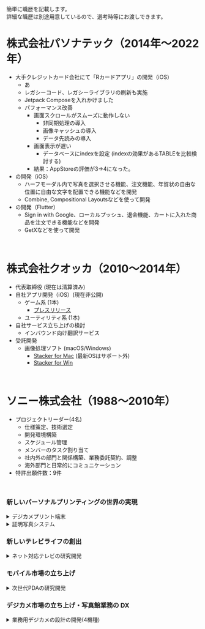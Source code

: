 簡単に職歴を記載します。<br>
詳細な職歴は別途用意しているので、選考時等にお渡しできます。

# 株式会社パソナテック（2014年〜2022年）

- 大手クレジットカード会社にて「Rカードアプリ」の開発（iOS）
    - あ
    - レガシーコード、レガシーライブラリの刷新も実施
    - Jetpack Composeを入れかけました
    - パフォーマンス改善
      - 画面スクロールがスムーズに動作しない
        - 非同期処理の導入
        - 画像キャッシュの導入
        - データ先読みの導入
      - 画面表示が遅い
        - データベースにindexを設定 (indexの効果があるTABLEを比較検討する)
      - 結果：AppStoreの評価が3→4になった。
- の開発（iOS）
    - ハーフモーダル内で写真を選択させる機能、注文機能、年賀状の自由な位置に自由な文字を配置できる機能などを開発
    - Combine, Compositional Layoutsなどを使って開発
- の開発（Flutter）
    - Sign in with Google、ローカルプッシュ、退会機能、カートに入れた商品を注文できる機能などを開発
    - GetXなどを使って開発

<br>

# 株式会社クオッカ（2010〜2014年）

- 代表取締役 (現在は清算済み)
- 自社アプリ開発（iOS）(現在非公開)
  - ゲーム系 (1本)
    - [プレスリリース](https://www.atpress.ne.jp/news/39378)
  - ユーティリティ系 (1本)
- 自社サービス立ち上げの検討
  - インバウンド向け翻訳サービス
- 受託開発 
  - 画像処理ソフト (macOS/Windows)
    - [Stacker for Mac](https://www.vector.co.jp/soft/mac/art/se505234.html) (最新OSはサポート外)
    - [Stacker for Win](https://www.vector.co.jp/soft/winnt/art/se505235.html)

<br>

# ソニー株式会社（1988〜2010年）

- プロジェクトリーダー(4名)
  - 仕様策定、技術選定
  - 開発環境構築
  - スケジュール管理
  - メンバーのタスク割り当て
  - 社内外の部門と関係構築、業務委託契約、調整
  - 海外部門と日常的にコミュニケーション
- 特許出願件数：9件

<br>

### 新しいパーソナルプリンティングの世界の実現

<details>
<summary>デジカメプリント端末</summary>

<div>
- GUIフレームワーク
  - 特徴
    - FLASH/ActionScript(表示)とVisual C++(ロジック)が宣言型プログラミングで連帯
  - 担当
    - 企画・開発
    - GUIフレームワークの採用推進
    - 管理者設定画面に実装
- ネットワーク対応
  - 特徴
    - ネットワーク経由で各店舗の端末状態の把握、リモート設定、売上の集計等ができるようになる
      - 上記サービスのクラウド化
    - 自社SNSサービスから写真をダウンロードできるようになる
  - 担当
    - 企画・開発
    - 社内関連部門と連帯関係構築
    - C++からC#(.NET)へ開発環境の移行推進
    - プロトタイプ作成
</div>
</details>

<details>
<summary>証明写真システム</summary>

<div>

- 特徴
  - 世界の証明写真規格に対応したカメラ、プリンターのセット
  - PCなしでワイヤレス接続で使用可能
- 担当
  - カメラ部
    - ソフトウェア仕様策定
    - GUIシミュレーター作成
    - 家電メーカーS社と共同開発
      - 仕様・テストの折衝
  - プリンター部
    - ファームウェア開発
  - その他
    - 工場で生産時に使用する自動テストソフトウェア作成
    - 顧客の要望に合わせてカスタマイズ対応
  - URL https://www.sony.jp/pro/products/UPX-C300/
</div>
</details>


### 新しいテレビライフの創出

<details>
<summary>ネット対応テレビの研究開発</summary>

<div>

- 特徴
  - ユーザーがキーボード操作をしなくてもネットを楽しめるシステム
  - おすすめテレビ番組の提案
  - 出演者などの自動検出、関連情報表示
- 担当
  - 研究成果の製品採用推進、技術提供
  - 社内外の研究所と協力関係の構築
  - プロトタイプ開発
  - 技術選定・実験計画
    - ユーザー・ビヘイビア解析
    - ユーザー嗜好抽出
    - テロップ認識
    - キーワード抽出
</div>
</details>


### モバイル市場の立ち上げ


<details>
<summary>次世代PDAの研究開発</summary>

<div>

- 特徴
  - 初号機
    - 内製OS(Aperios)搭載
    - 家電にJavaを搭載するプロジェクトも兼ねる
    - [ラスベガスCOMDEXで発表](https://pc.watch.impress.co.jp/docs/article/981124/comdex18.htm)
  - ２号機
    - 米大手IT企業A社からOS技術提供
    - 当時最先端の動画・音楽再生機能搭載
- 担当
  - デバイスドライバー(グラフィック、周辺機器)開発
  - BIOS開発
  - AV Framework技術検討(２号機)
  - ハードウェア開発
    - 仕様策定
    - PCメーカーN社に基板設計・製造を委託
      - 業務委託契約の折衝
    - 関係部署との調整
</div>
</details>


### デジカメ市場の立ち上げ・写真館業務の DX


<details>
<summary>業務用デジカメの設計の開発(4機種)</summary>

<div>

- 特徴
  - 写真館に納入する業務用デジカメ
    - フィルム中心だった業務プロセスのデジタル化を推進
- 担当
  - 技術選定、開発環境構築
  - ファームウェア開発
    - リアルタイムOS、ファイルシステムの内製
  - 生産・設計検討用ソフトウェア(Mac,Win)の開発
  - 画像処理
  - マイコン回路設計
    - アーキテクチャ設計、デバイス選定
  - 社内UI研究所とコラボ
    - ユーザビリティ向上の推進
</div>
</details>


